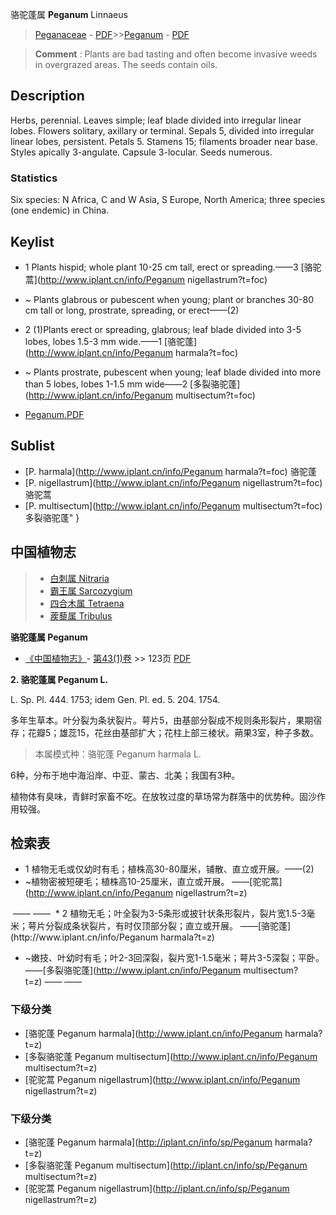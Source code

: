 骆驼蓬属  **Peganum** Linnaeus

> [Peganaceae](http://www.iplant.cn/info/Peganaceae?t=foc) - [PDF](http://www.iplant.cn/foc/pdf/Peganaceae.pdf)>>[Peganum](http://www.iplant.cn/info/Peganum?t=foc) - [PDF](http://www.iplant.cn/foc/pdf/Peganum.pdf)

> **Comment** : 
> Plants are bad tasting and often become invasive weeds in overgrazed areas. The seeds contain oils.

## Description

Herbs, perennial. Leaves simple; leaf blade divided into irregular linear lobes. Flowers solitary, axillary or terminal. Sepals 5, divided into irregular linear lobes, persistent. Petals 5. Stamens 15; filaments broader near base. Styles apically 3-angulate. Capsule 3-locular. Seeds numerous.

### Statistics
Six species: N Africa, C and W Asia, S Europe, North America; three species (one endemic) in China.

## Keylist

* 1 Plants hispid; whole plant 10-25 cm tall, erect or spreading.——3  [骆驼蒿](http://www.iplant.cn/info/Peganum nigellastrum?t=foc)
* ~ Plants glabrous or pubescent when young; plant or branches 30-80 cm tall or long, prostrate, spreading, or erect——(2)

* 2 (1)Plants erect or spreading, glabrous; leaf blade divided into 3-5 lobes, lobes 1.5-3 mm wide.——1  [骆驼蓬](http://www.iplant.cn/info/Peganum harmala?t=foc)
* ~ Plants prostrate, pubescent when young; leaf blade divided into more than 5 lobes, lobes 1-1.5 mm wide——2  [多裂骆驼蓬](http://www.iplant.cn/info/Peganum multisectum?t=foc)

* [Peganum.PDF](http://www.iplant.cn/foc/pdf/Peganum.pdf)

## Sublist

* [P.  harmala](http://www.iplant.cn/info/Peganum harmala?t=foc)
 骆驼蓬
* [P.  nigellastrum](http://www.iplant.cn/info/Peganum nigellastrum?t=foc)
 骆驼蒿
* [P.  multisectum](http://www.iplant.cn/info/Peganum multisectum?t=foc) 多裂骆驼蓬"
}

## 中国植物志

> * [白刺属  Nitraria](http://www.iplant.cn/info/Nitraria?t=z)
> * [霸王属  Sarcozygium](http://www.iplant.cn/info/Sarcozygium?t=z)
> * [四合木属  Tetraena](http://www.iplant.cn/info/Tetraena?t=z)
> * [蒺藜属  Tribulus](http://www.iplant.cn/info/Tribulus?t=z)

**骆驼蓬属 Peganum**

* [《中国植物志》](http://www.iplant.cn/frps)- [第43(1)卷](http://www.iplant.cn/frps/vol/43(1)) >> 123页 [PDF](http://www.iplant.cn/frps/pdf/43(1)/123y.pdf)

**2. 骆驼蓬属 Peganum L.**

L. Sp. Pl. 444. 1753; idem Gen. Pl. ed. 5. 204. 1754.

多年生草本。叶分裂为条状裂片。萼片5，由基部分裂成不规则条形裂片，果期宿存；花瓣5；雄蕊15，花丝由基部扩大；花柱上部三棱状。蒴果3室，种子多数。

> 本属模式种：骆驼蓬 Peganum harmala L.

6种，分布于地中海沿岸、中亚、蒙古、北美；我国有3种。

植物体有臭味，青鲜时家畜不吃。在放牧过度的草场常为群落中的优势种。固沙作用较强。

## 检索表

* 1 植物无毛或仅幼时有毛；植株高30-80厘米，铺散、直立或开展。——(2)
* ~植物密被短硬毛；植株高10-25厘米，直立或开展。 ——[驼驼蒿](http://www.iplant.cn/info/Peganum nigellastrum?t=z)
</td></tr><tr><td>&nbsp;——&nbsp;——&nbsp;</td></tr>
* 2 植物无毛；叶全裂为3-5条形或披针状条形裂片，裂片宽1.5-3毫米；萼片分裂成条状裂片，有时仅顶部分裂；直立或开展。 ——[骆驼蓬](http://www.iplant.cn/info/Peganum harmala?t=z)

* ~嫩技、叶幼时有毛；叶2-3回深裂，裂片宽1-1.5毫米；萼片3-5深裂；平卧。——[多裂骆驼蓬](http://www.iplant.cn/info/Peganum multisectum?t=z)</td></tr><tr><td>&nbsp;——&nbsp;——&nbsp;</td></tr>
### 下级分类
* [骆驼蓬  Peganum harmala](http://www.iplant.cn/info/Peganum harmala?t=z)
* [多裂骆驼蓬  Peganum multisectum](http://www.iplant.cn/info/Peganum multisectum?t=z)
* [驼驼蒿  Peganum nigellastrum](http://www.iplant.cn/info/Peganum nigellastrum?t=z)

### 下级分类
* [骆驼蓬  Peganum harmala](http://iplant.cn/info/sp/Peganum harmala?t=z)
* [多裂骆驼蓬  Peganum multisectum](http://iplant.cn/info/sp/Peganum multisectum?t=z)
* [驼驼蒿  Peganum nigellastrum](http://iplant.cn/info/sp/Peganum nigellastrum?t=z)
